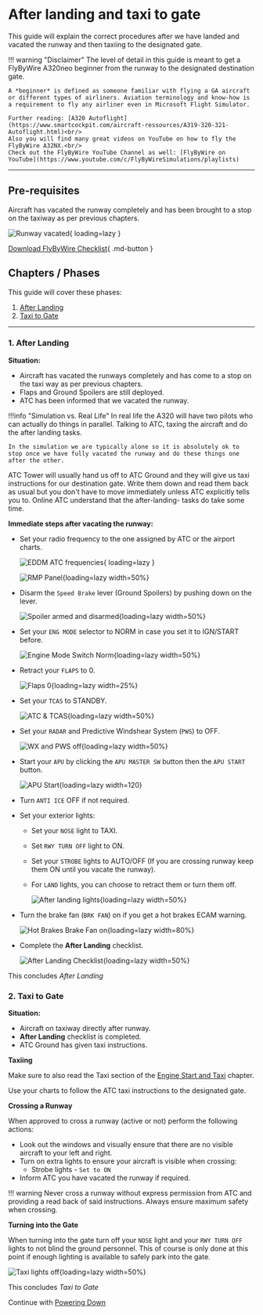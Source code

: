 # After landing and taxi to gate

This guide will explain the correct procedures after we have landed and vacated the runway and then taxiing to the designated gate.

!!! warning "Disclaimer"
    The level of detail in this guide is meant to get a FlyByWire A320neo beginner from the runway to the designated destination gate.

    A *beginner* is defined as someone familiar with flying a GA aircraft or different types of airliners. Aviation terminology and know-how is a requirement to fly any airliner even in Microsoft Flight Simulator.

    Further reading: [A320 Autoflight](https://www.smartcockpit.com/aircraft-ressources/A319-320-321-Autoflight.html)<br/>
    Also you will find many great videos on YouTube on how to fly the FlyByWire A32NX.<br/>
    Check out the FlyByWire YouTube Channel as well: [FlyByWire on YouTube](https://www.youtube.com/c/FlyByWireSimulations/playlists)

---

## Pre-requisites

Aircraft has vacated the runway completely and has been brought to a stop on the taxiway as per previous chapters.

![Runway vacated](../assets/beginner-guide/after-landing/Runway-vacated.png "Runway vacated"){ loading=lazy }

[Download FlyByWire Checklist](../assets/FBW_A32NX_CHECKLIST.pdf){ .md-button }

## Chapters / Phases

This guide will cover these phases:

1. [After Landing](#1-after-landing)
2. [Taxi to Gate](#2-taxi-to-gate)

---

### 1. After Landing

**Situation:**

- Aircraft has vacated the runways completely and has come to a stop on the taxi way as per previous chapters.
- Flaps and Ground Spoilers are still deployed.
- ATC has been informed that we vacated the runway.

!!!info "Simulation vs. Real Life"
    In real life the A320 will have two pilots who can actually do things in parallel. Talking to ATC, taxing the aircraft and do the after landing tasks.

    In the simulation we are typically alone so it is absolutely ok to stop once we have fully vacated the runway and do these things one after the other.

ATC Tower will usually hand us off to ATC Ground and they will give us taxi instructions for our destination gate. Write them down and read them back as usual but you don't have to move immediately unless ATC explicitly tells you to. Online ATC understand that the after-landing- tasks do take some time.

**Immediate steps after vacating the runway:**

- Set your radio frequency to the one assigned by ATC or the airport charts.

    ![EDDM ATC frequencies](../assets/beginner-guide/after-landing/EDDM-frequency-chart.png "EDDM ATC frequencies"){ loading=lazy }

    ![RMP Panel](../assets/beginner-guide/after-landing/RMP-Panel.png "RMP Panel"){loading=lazy width=50%}

- Disarm the `Speed Brake` lever (Ground Spoilers) by pushing down on the lever.

    ![Spoiler armed and disarmed](../assets/beginner-guide/after-landing/Spoiler.png "Spoiler armed and disarmed"){loading=lazy width=50%}

- Set your `ENG MODE` selector to NORM in case you set it to IGN/START before.

    ![Engine Mode Switch Norm](../assets/beginner-guide/after-landing/Engine-Mode-Switch-Norm.png "Engine Mode Switch Norm"){loading=lazy width=50%}

- Retract your `FLAPS` to 0.

    ![Flaps 0](../assets/beginner-guide/after-landing/Flaps-0.png "Flaps 0"){loading=lazy width=25%}

- Set your `TCAS` to STANDBY.

    ![ATC & TCAS](../assets/beginner-guide/after-landing/ATC-TCAS-Panel.png "ATC & TCAS"){loading=lazy width=50%}

- Set your `RADAR` and Predictive Windshear System (`PWS`) to OFF.

    ![WX and PWS off](../assets/beginner-guide/after-landing/WX-PWS-off.png "WX and PWS off"){loading=lazy width=50%}

- Start your `APU` by clicking the `APU MASTER SW` button then the `APU START` button.

    ![APU Start](../assets/beginner-guide/after-landing/APU-Start.png "APU Start"){loading=lazy width=120}

- Turn `ANTI ICE` OFF if not required.

- Set your exterior lights:
    - Set your `NOSE` light to TAXI.
    - Set `RWY TURN OFF` light to ON.
    - Set your `STROBE` lights to AUTO/OFF (If you are crossing runway keep them ON until you vacate the runway).
    - For `LAND` lights, you can choose to retract them or turn them off.

        ![After landing lights](../assets/beginner-guide/after-landing/Taxi-light-on.png "After landing lights"){loading=lazy width=50%}

- Turn the brake fan (`BRK FAN`) on if you get a hot brakes ECAM warning.

    ![Hot Brakes Brake Fan on](../assets/beginner-guide/after-landing/Brake-Fan.png "Hot Brakes Brake Fan on"){loading=lazy width=80%}

- Complete the **After Landing** checklist.

    ![After Landing Checklist](../assets/beginner-guide/after-landing/After-landing-checklist.png "After Landing Checklist"){loading=lazy width=50%}

This concludes *After Landing*

### 2. Taxi to Gate

**Situation:**

- Aircraft on taxiway directly after runway.
- **After Landing** checklist is completed.
- ATC Ground has given taxi instructions.

**Taxiing**

Make sure to also read the Taxi section of the [Engine Start and Taxi](engine-start-taxi.md#taxi) chapter.

Use your charts to follow the ATC taxi instructions to the designated gate.

**Crossing a Runway**

When approved to cross a runway (active or not) perform the following actions:

- Look out the windows and visually ensure that there are no visible aircraft to your left and right.
- Turn on extra lights to ensure your aircraft is visible when crossing:
    - Strobe lights - `Set to ON`
- Inform ATC you have vacated the runway if required.

!!! warning
    Never cross a runway without express permission from ATC and providing a read back of said instructions. Always ensure maximum safety when crossing.

**Turning into the Gate**

 When turning into the gate turn off your `NOSE` light and your `RWY TURN OFF` lights to not blind the ground personnel. This of course is only done at this point if enough lighting is available to safely park into the gate.

![Taxi lights off](../assets/beginner-guide/after-landing/Lights-Taxi-off.png "Lights_Taxi_off.png"){loading=lazy width=50%}

This concludes *Taxi to Gate*

Continue with [Powering Down](powering-down.md)
